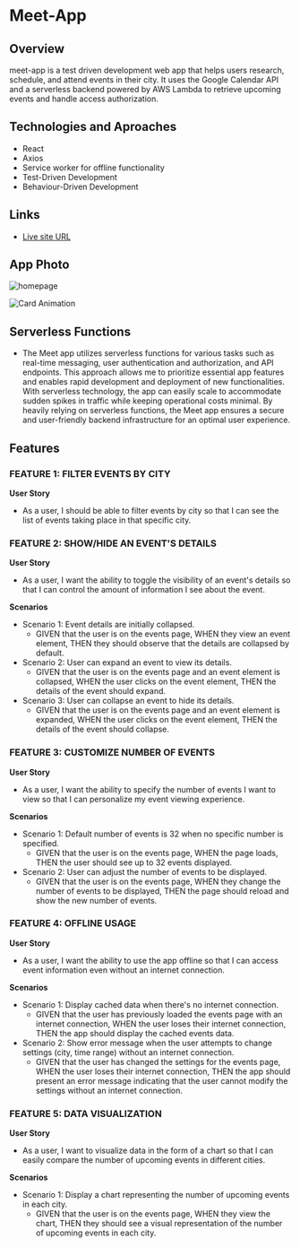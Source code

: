 # Meet-App

## Overview

meet-app is a test driven development web app that helps users research, schedule, and attend events in their city. It uses the Google Calendar API and a serverless backend powered by AWS Lambda to retrieve upcoming events and handle access authorization. 

## Technologies and Aproaches
  - React
  - Axios
  - Service worker for offline functionality
  - Test-Driven Development
  - Behaviour-Driven Development 

## Links

- [Live site URL](https://jacobcoch.github.io/Dev-Meetups/)

## App Photo

![homepage](https://github.com/JacobCoch/Dev-Meetups/assets/104926747/2a967583-59c0-459d-8c4d-d4c4a8a81d2c)


![Card Animation](https://github.com/JacobCoch/Dev-Meetups/assets/104926747/7c8cdeec-c727-4bf7-9939-cdfc816b8fbe)




## Serverless Functions

- The Meet app utilizes serverless functions for various tasks such as real-time messaging, user authentication and authorization, and API endpoints. This approach allows me to prioritize essential app features and enables rapid development and deployment of new functionalities. With serverless technology, the app can easily scale to accommodate sudden spikes in traffic while keeping operational costs minimal. By heavily relying on serverless functions, the Meet app ensures a secure and user-friendly backend infrastructure for an optimal user experience.


## Features

### FEATURE 1: FILTER EVENTS BY CITY
**User Story**
- As a user, I should be able to filter events by city so that I can see the list of events taking place in that specific city.

### FEATURE 2: SHOW/HIDE AN EVENT'S DETAILS
**User Story**
- As a user, I want the ability to toggle the visibility of an event's details so that I can control the amount of information I see about the event.

**Scenarios**
- Scenario 1: Event details are initially collapsed.
  - GIVEN that the user is on the events page, WHEN they view an event element, THEN they should observe that the details are collapsed by default.
- Scenario 2: User can expand an event to view its details.
  - GIVEN that the user is on the events page and an event element is collapsed, WHEN the user clicks on the event element, THEN the details of the event should expand.
- Scenario 3: User can collapse an event to hide its details.
  - GIVEN that the user is on the events page and an event element is expanded, WHEN the user clicks on the event element, THEN the details of the event should collapse.

### FEATURE 3: CUSTOMIZE NUMBER OF EVENTS
**User Story**
- As a user, I want the ability to specify the number of events I want to view so that I can personalize my event viewing experience.

**Scenarios**
- Scenario 1: Default number of events is 32 when no specific number is specified.
  - GIVEN that the user is on the events page, WHEN the page loads, THEN the user should see up to 32 events displayed.
- Scenario 2: User can adjust the number of events to be displayed.
  - GIVEN that the user is on the events page, WHEN they change the number of events to be displayed, THEN the page should reload and show the new number of events.

### FEATURE 4: OFFLINE USAGE
**User Story**
- As a user, I want the ability to use the app offline so that I can access event information even without an internet connection.

**Scenarios**
- Scenario 1: Display cached data when there's no internet connection.
  - GIVEN that the user has previously loaded the events page with an internet connection, WHEN the user loses their internet connection, THEN the app should display the cached events data.
- Scenario 2: Show error message when the user attempts to change settings (city, time range) without an internet connection.
  - GIVEN that the user has changed the settings for the events page, WHEN the user loses their internet connection, THEN the app should present an error message indicating that the user cannot modify the settings without an internet connection.

### FEATURE 5: DATA VISUALIZATION
**User Story**
- As a user, I want to visualize data in the form of a chart so that I can easily compare the number of upcoming events in different cities.

**Scenarios**
- Scenario 1: Display a chart representing the number of upcoming events in each city.
  - GIVEN that the user is on the events page, WHEN they view the chart, THEN they should see a visual representation of the number of upcoming events in each city.
